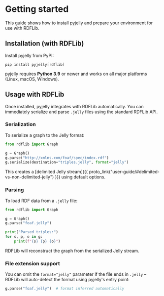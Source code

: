 # Getting started

This guide shows how to install pyjelly and prepare your environment for use with RDFLib.

## Installation (with RDFLib)

Install pyjelly from PyPI:

```
pip install pyjelly[rdflib]
```

pyjelly requires **Python 3.9** or newer and works on all major platforms (Linux, macOS, Windows).


## Usage with RDFLib

Once installed, pyjelly integrates with RDFLib automatically. You can immediately serialize and parse `.jelly` files using the standard RDFLib API.

### Serialization

To serialize a graph to the Jelly format:

```python
from rdflib import Graph

g = Graph()
g.parse("http://xmlns.com/foaf/spec/index.rdf")
g.serialize(destination="triples.jelly", format="jelly")
```

This creates a [delimited Jelly stream]({{ proto_link("user-guide/#delimited-vs-non-delimited-jelly") }}) using default options.

### Parsing

To load RDF data from a `.jelly` file:

```python
from rdflib import Graph

g = Graph()
g.parse("foaf.jelly")

print("Parsed triples:")
for s, p, o in g:
    print(f"{s} {p} {o}")
```

RDFLib will reconstruct the graph from the serialized Jelly stream.

### File extension support

You can omit the `format="jelly"` parameter if the file ends in `.jelly` – RDFLib will auto-detect the format using pyjelly's entry point:

```python
g.parse("foaf.jelly")  # format inferred automatically
```
